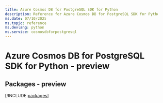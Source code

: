```yaml
---
title: Azure Cosmos DB for PostgreSQL SDK for Python
description: Reference for Azure Cosmos DB for PostgreSQL SDK for Python
ms.date: 07/10/2025
ms.topic: reference
ms.devlang: python
ms.service: cosmosdbforpostgresql
---
```

# Azure Cosmos DB for PostgreSQL SDK for Python - preview
## Packages - preview
[!INCLUDE [packages](cosmos-db-for-postgresql-index.md)]